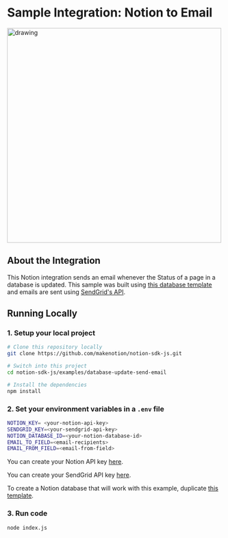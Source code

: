 # Sample Integration: Notion to Email

<img src="https://dev.notion.com/front-static/external/readme/images/notion-email-example@2x.png" alt="drawing" width="500"/>

## About the Integration

This Notion integration sends an email whenever the Status of a page in a database is updated. This sample was built using [this database template](https://www.notion.com/5b593126d3eb401db62c83cbe362d2d5?v=a44397b3675545f389a6f28282c402ae) and emails are sent using [SendGrid's API](https://sendgrid.com).

## Running Locally

### 1. Setup your local project

```zsh
# Clone this repository locally
git clone https://github.com/makenotion/notion-sdk-js.git

# Switch into this project
cd notion-sdk-js/examples/database-update-send-email

# Install the dependencies
npm install
```

### 2. Set your environment variables in a `.env` file

```zsh
NOTION_KEY= <your-notion-api-key>
SENDGRID_KEY=<your-sendgrid-api-key>
NOTION_DATABASE_ID=<your-notion-database-id>
EMAIL_TO_FIELD=<email-recipients>
EMAIL_FROM_FIELD=<email-from-field>
```

You can create your Notion API key [here](https://www.notion.com/my-integrations).

You can create your SendGrid API key [here](https://signup.sendgrid.com).

To create a Notion database that will work with this example, duplicate [this template](https://www.notion.com/5b593126d3eb401db62c83cbe362d2d5?v=a44397b3675545f389a6f28282c402ae).

### 3. Run code

```zsh
node index.js
```
